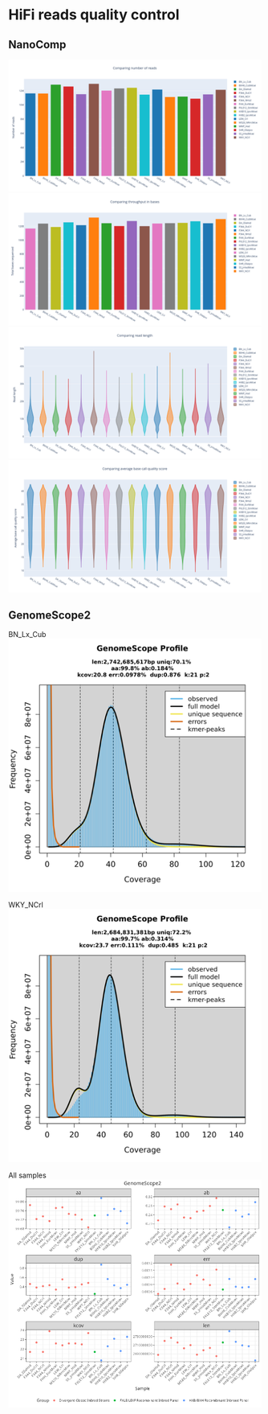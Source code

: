 # HiFi reads quality control

## NanoComp

![NanoComp_number_of_reads.16samples](images/NanoComp_number_of_reads.16samples.png)
![NanoComp_total_throughput.16samples](images/NanoComp_total_throughput.16samples.png)
![NanoComp_lengths_violin.16samples](images/NanoComp_lengths_violin.16samples.png)
![NanoComp_quals_violin.16samples](images/NanoComp_quals_violin.16samples.png)

## GenomeScope2

BN_Lx_Cub
![GenomeScope2.BN_Lx_Cub.linear_plot](images/GenomeScope2.BN_Lx_Cub.linear_plot.png)

WKY_NCrl
![GenomeScope2.WKY_NCrl.linear_plot](images/GenomeScope2.WKY_NCrl.linear_plot.png)

All samples
![GenomeScope2.summary.16samples](images/GenomeScope2.summary.16samples.png)
